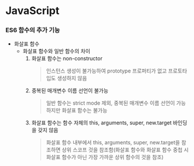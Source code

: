 # JavaScript
### ES6 함수의 추가 기능
* 화살표 함수
  * 화살표 함수와 일반 함수의 차이
    1. 화살표 함수는 non-constructor
       > 인스턴스 생성이 불가능하여 prototype 프로퍼티가 없고 프로토타입도 생성하지 않음
    2. 중복된 매개변수 이름 선언이 불가능
       > 일반 함수는 strict mode 제외, 중복된 매개변수 이름 선언이 가능하지만 화살표 함수는 불가능
    3. 화살표 함수는 함수 자체의 this, arguments, super, new.target 바인딩을 갖지 않음
       > 화살표 함수 내부에서 this, arguments, super, new.target을 참조하면 상위 스코프 것을 참조함(화살표 함수와 화살표 함수 중첩 시 화살표 함수가 아닌 가장 가까운 상위 함수의 것을 참조)